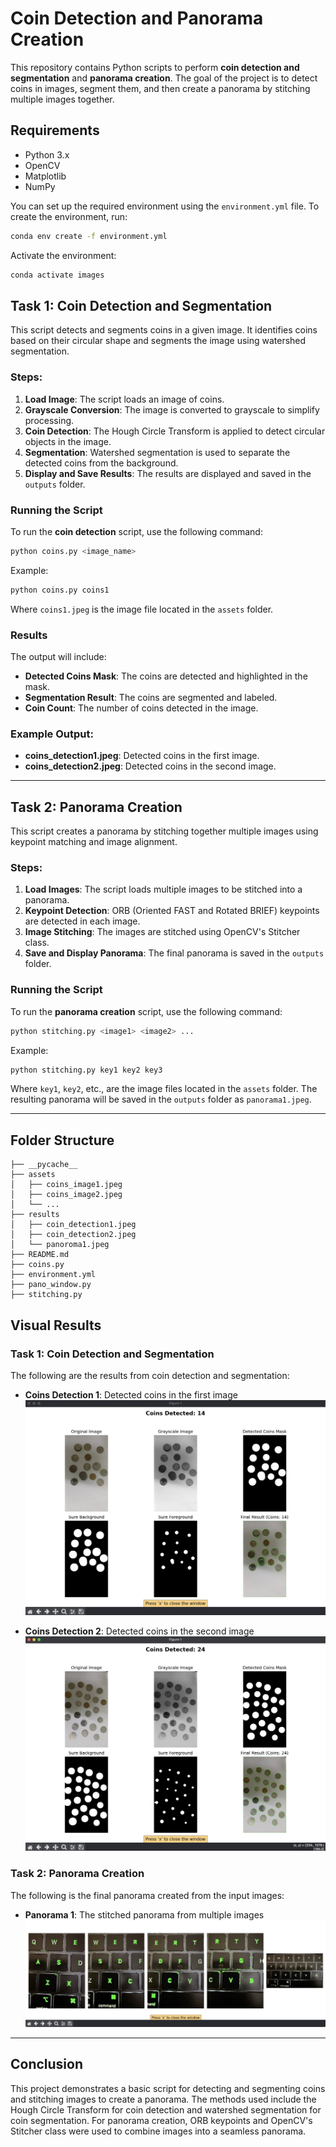 
# Coin Detection and Panorama Creation

This repository contains Python scripts to perform **coin detection and segmentation** and **panorama creation**. The goal of the project is to detect coins in images, segment them, and then create a panorama by stitching multiple images together.

## Requirements

- Python 3.x
- OpenCV
- Matplotlib
- NumPy

You can set up the required environment using the `environment.yml` file. To create the environment, run:

```bash
conda env create -f environment.yml
```

Activate the environment:

```bash
conda activate images
```

## Task 1: Coin Detection and Segmentation

This script detects and segments coins in a given image. It identifies coins based on their circular shape and segments the image using watershed segmentation.

### Steps:
1. **Load Image**: The script loads an image of coins.
2. **Grayscale Conversion**: The image is converted to grayscale to simplify processing.
3. **Coin Detection**: The Hough Circle Transform is applied to detect circular objects in the image.
4. **Segmentation**: Watershed segmentation is used to separate the detected coins from the background.
5. **Display and Save Results**: The results are displayed and saved in the `outputs` folder.

### Running the Script

To run the **coin detection** script, use the following command:

```bash
python coins.py <image_name>
```

Example:

```bash
python coins.py coins1
```

Where `coins1.jpeg` is the image file located in the `assets` folder. 

### Results

The output will include:
- **Detected Coins Mask**: The coins are detected and highlighted in the mask.
- **Segmentation Result**: The coins are segmented and labeled.
- **Coin Count**: The number of coins detected in the image.

### Example Output:
- **coins_detection1.jpeg**: Detected coins in the first image.
- **coins_detection2.jpeg**: Detected coins in the second image.

---

## Task 2: Panorama Creation

This script creates a panorama by stitching together multiple images using keypoint matching and image alignment.

### Steps:
1. **Load Images**: The script loads multiple images to be stitched into a panorama.
2. **Keypoint Detection**: ORB (Oriented FAST and Rotated BRIEF) keypoints are detected in each image.
3. **Image Stitching**: The images are stitched using OpenCV's Stitcher class.
4. **Save and Display Panorama**: The final panorama is saved in the `outputs` folder.

### Running the Script

To run the **panorama creation** script, use the following command:

```bash
python stitching.py <image1> <image2> ...
```

Example:

```bash
python stitching.py key1 key2 key3
```

Where `key1`, `key2`, etc., are the image files located in the `assets` folder. The resulting panorama will be saved in the `outputs` folder as `panorama1.jpeg`.

---

## Folder Structure

```
├── __pycache__
├── assets
│   ├── coins_image1.jpeg
│   ├── coins_image2.jpeg
│   └── ...
├── results
│   ├── coin_detection1.jpeg
│   ├── coin_detection2.jpeg
│   └── panoroma1.jpeg
├── README.md
├── coins.py
├── environment.yml
├── pano_window.py
├── stitching.py
```

## Visual Results

### Task 1: Coin Detection and Segmentation

The following are the results from coin detection and segmentation:

- **Coins Detection 1**: Detected coins in the first image
  ![Coins Detection 1](./results/coin_detection1.jpeg)

- **Coins Detection 2**: Detected coins in the second image
  ![Coins Detection 2](./results/coin_detection2.jpeg)

### Task 2: Panorama Creation

The following is the final panorama created from the input images:

- **Panorama 1**: The stitched panorama from multiple images
  ![Panorama 1](./results/panoroma1.jpeg)

---

## Conclusion

This project demonstrates a basic script for detecting and segmenting coins and stitching images to create a panorama. The methods used include the Hough Circle Transform for coin detection and watershed segmentation for coin segmentation. For panorama creation, ORB keypoints and OpenCV's Stitcher class were used to combine images into a seamless panorama.
